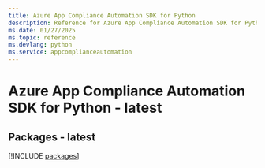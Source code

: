 ```yaml
---
title: Azure App Compliance Automation SDK for Python
description: Reference for Azure App Compliance Automation SDK for Python
ms.date: 01/27/2025
ms.topic: reference
ms.devlang: python
ms.service: appcomplianceautomation
---
```

# Azure App Compliance Automation SDK for Python - latest
## Packages - latest
[!INCLUDE [packages](app-compliance-automation-index.md)]